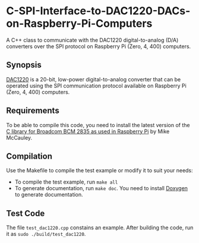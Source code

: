 # C-SPI-Interface-to-DAC1220-DACs-on-Raspberry-Pi-Computers
A C++ class to communicate with the DAC1220 digital-to-analog (D/A) converters over the SPI protocol on Raspberry Pi (Zero, 4, 400) computers.

## Synopsis
[DAC1220](https://www.ti.com/product/DAC1220) is a 20-bit, low-power digital-to-analog converter that can be operated using the SPI communication protocol available on Raspberry Pi (Zero, 4, 400) computers.

## Requirements
To be able to compile this code, you need to install the latest version of the [C library for Broadcom BCM 2835 as used in Raspberry Pi](http://www.airspayce.com/mikem/bcm2835/) by Mike McCauley.

## Compilation
Use the Makefile to compile the test example or modify it to suit your needs:
- To compile the test example, run `make all`
- To generate documentation, run `make doc`. You need to install [Doxygen](https://www.doxygen.nl/manual/index.html) to generate documentation.

## Test Code
The file `test_dac1220.cpp` constains an example. After building the code, run it as `sudo ./build/test_dac1220`.
